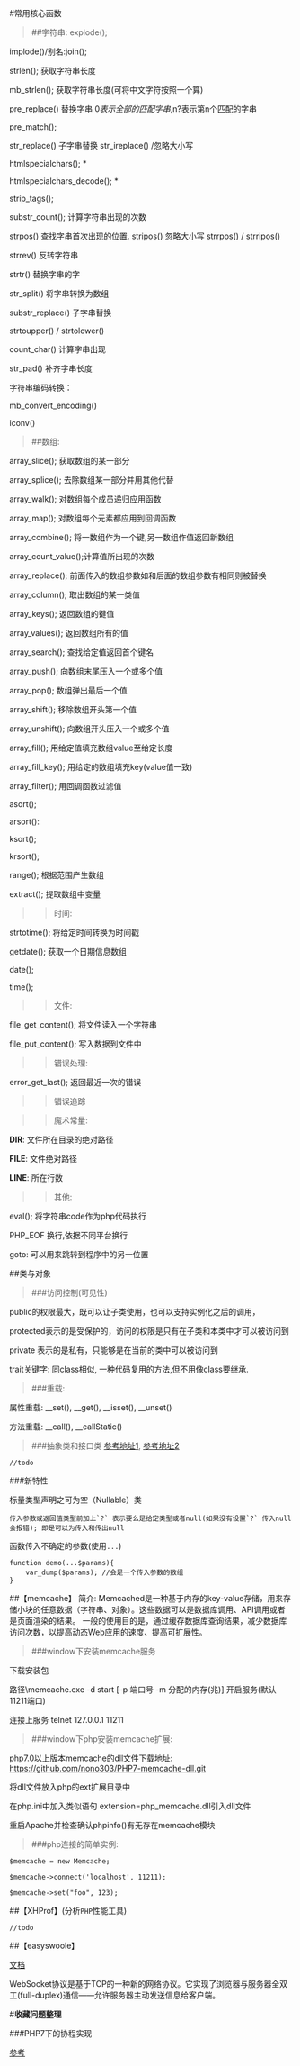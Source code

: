 #常用核心函数

>##字符串:
explode();

implode()/别名:join();

strlen();			获取字符串长度

mb_strlen();		获取字符串长度(可将中文字符按照一个算)

pre_replace()		替换字串  $0表示全部的匹配字串,$n?表示第n个匹配的字串

pre_match();

str_replace()		子字串替换	str_ireplace()	/忽略大小写

htmlspecialchars(); *

htmlspecialchars_decode(); *

strip_tags();

substr_count();		计算字符串出现的次数

strpos()			查找字串首次出现的位置.    stripos()	忽略大小写	strrpos() / strripos()

strrev()			反转字符串

strtr()				替换字串的字

str_split()			将字串转换为数组

substr_replace()	子字串替换

strtoupper() / strtolower()

count_char()		计算字串出现

str_pad()			补齐字串长度

字符串编码转换：

mb_convert_encoding()

iconv()

>##数组:

array_slice();		获取数组的某一部分

array_splice();		去除数组某一部分并用其他代替

array_walk();		对数组每个成员递归应用函数

array_map();		对数组每个元素都应用到回调函数

array_combine();	将一数组作为一个键,另一数组作值返回新数组

array_count_value();计算值所出现的次数

array_replace();	前面传入的数组参数如和后面的数组参数有相同则被替换

array_column();		取出数组的某一类值

array_keys();		返回数组的键值

array_values();		返回数组所有的值

array_search();		查找给定值返回首个键名

array_push();		向数组末尾压入一个或多个值

array_pop();		数组弹出最后一个值

array_shift();		移除数组开头第一个值

array_unshift();	向数组开头压入一个或多个值

array_fill();		用给定值填充数组value至给定长度

array_fill_key();	用给定的数组填充key(value值一致)

array_filter();		用回调函数过滤值

asort();

arsort():

ksort();

krsort();

range();			根据范围产生数组

extract();			提取数组中变量

>>时间:

strtotime();		将给定时间转换为时间戳

getdate();			获取一个日期信息数组

date();

time();

>>文件:

file_get_content(); 将文件读入一个字符串

file_put_content();	写入数据到文件中

>>错误处理:

error_get_last();	返回最近一次的错误

>>错误追踪

>>魔术常量:

__DIR__: 文件所在目录的绝对路径

__FILE__: 文件绝对路径

__LINE__: 所在行数

>>其他:

eval();				将字符串code作为php代码执行

PHP_EOF				换行,依据不同平台换行

goto: 可以用来跳转到程序中的另一位置

##类与对象
>###访问控制(可见性)


public的权限最大，既可以让子类使用，也可以支持实例化之后的调用，

protected表示的是受保护的，访问的权限是只有在子类和本类中才可以被访问到

private 表示的是私有，只能够是在当前的类中可以被访问到

trait关键字: 同class相似, 一种代码复用的方法,但不用像class要继承.

>###重载:

属性重载: __set(), __get(), __isset(), __unset()

方法重载: __call(), __callStatic()

>###抽象类和接口类
[参考地址1](https://blog.csdn.net/sunlylorn/article/details/6124319),
[参考地址2](https://www.jianshu.com/p/4a05c55872c3)

    //todo

###新特性

标量类型声明之可为空（Nullable）类 

    传入参数或返回值类型前加上`?` 表示要么是给定类型或者null(如果没有设置`?` 传入null会报错); 即是可以为传入和传出null

函数传入不确定的参数(使用`...`)

    function demo(...$params){
        var_dump($params); //会是一个传入参数的数组
    }


##【memcache】
    简介:
    Memcached是一种基于内存的key-value存储，用来存储小块的任意数据（字符串、对象）。这些数据可以是数据库调用、API调用或者是页面渲染的结果。
    一般的使用目的是，通过缓存数据库查询结果，减少数据库访问次数，以提高动态Web应用的速度、提高可扩展性。

>###window下安装memcache服务

下载安装包

路径\memcache.exe -d start [-p 端口号 -m 分配的内存(兆)] 开启服务(默认11211端口)

连接上服务 telnet 127.0.0.1 11211

>###window下php安装memcache扩展:

php7.0以上版本memcache的dll文件下载地址: https://github.com/nono303/PHP7-memcache-dll.git

将dll文件放入php的ext扩展目录中

在php.ini中加入类似语句 extension=php_memcache.dll引入dll文件

重启Apache并检查确认phpinfo()有无存在memcache模块

>###php连接的简单实例:
    
    $memcache = new Memcache;
    
    $memcache->connect('localhost', 11211);
    
    $memcache->set("foo", 123);


##【XHProf】(分析`PHP`性能工具)

    //todo

##【easyswoole】

[文档](https://www.easyswoole.com/Manual/3.x/Cn/_book/noobCourse/Introduction.html)

WebSocket协议是基于TCP的一种新的网络协议。它实现了浏览器与服务器全双工(full-duplex)通信——允许服务器主动发送信息给客户端。



#**收藏问题整理**

###PHP7下的协程实现
   
[参考](https://segmentfault.com/a/1190000012457145)



